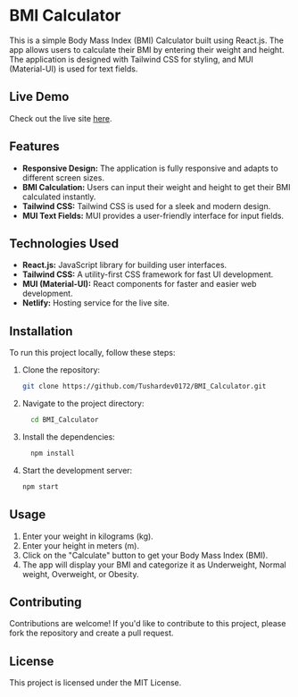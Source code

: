 # BMI Calculator

This is a simple Body Mass Index (BMI) Calculator built using React.js. The app allows users to calculate their BMI by entering their weight and height. The application is designed with Tailwind CSS for styling, and MUI (Material-UI) is used for text fields.

## Live Demo

Check out the live site [here](https://body-mass-index-calculate.netlify.app/).

## Features

- **Responsive Design:** The application is fully responsive and adapts to different screen sizes.
- **BMI Calculation:** Users can input their weight and height to get their BMI calculated instantly.
- **Tailwind CSS:** Tailwind CSS is used for a sleek and modern design.
- **MUI Text Fields:** MUI provides a user-friendly interface for input fields.

## Technologies Used

- **React.js:** JavaScript library for building user interfaces.
- **Tailwind CSS:** A utility-first CSS framework for fast UI development.
- **MUI (Material-UI):** React components for faster and easier web development.
- **Netlify:** Hosting service for the live site.

## Installation

To run this project locally, follow these steps:

1. Clone the repository:
   ```bash
   git clone https://github.com/Tushardev0172/BMI_Calculator.git
2. Navigate to the project directory:
   ```bash
     cd BMI_Calculator
3. Install the dependencies:
   ```bash
     npm install
4. Start the development server:
   ```bash
   npm start

## Usage
1. Enter your weight in kilograms (kg).
2. Enter your height in meters (m).
3. Click on the "Calculate" button to get your Body Mass Index (BMI).
4. The app will display your BMI and categorize it as Underweight, Normal weight, Overweight, or Obesity.

## Contributing
Contributions are welcome! If you'd like to contribute to this project, please fork the repository and create a pull request.

## License
This project is licensed under the MIT License.
